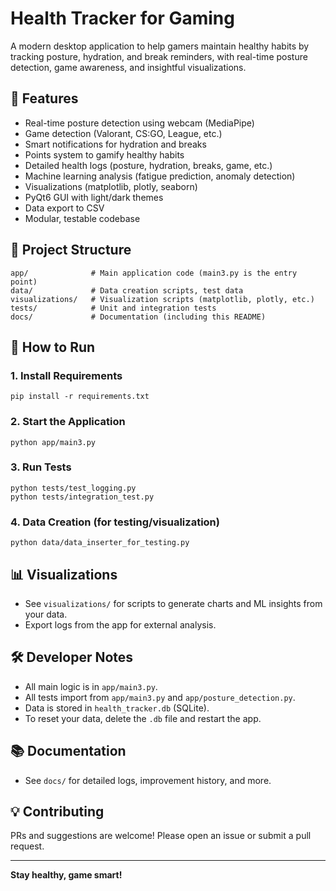 # Health Tracker for Gaming

A modern desktop application to help gamers maintain healthy habits by tracking posture, hydration, and break reminders, with real-time posture detection, game awareness, and insightful visualizations.

## 🚀 Features
- Real-time posture detection using webcam (MediaPipe)
- Game detection (Valorant, CS:GO, League, etc.)
- Smart notifications for hydration and breaks
- Points system to gamify healthy habits
- Detailed health logs (posture, hydration, breaks, game, etc.)
- Machine learning analysis (fatigue prediction, anomaly detection)
- Visualizations (matplotlib, plotly, seaborn)
- PyQt6 GUI with light/dark themes
- Data export to CSV
- Modular, testable codebase

## 📁 Project Structure
```
app/              # Main application code (main3.py is the entry point)
data/             # Data creation scripts, test data
visualizations/   # Visualization scripts (matplotlib, plotly, etc.)
tests/            # Unit and integration tests
docs/             # Documentation (including this README)
```

## 🏁 How to Run

### 1. Install Requirements
```
pip install -r requirements.txt
```

### 2. Start the Application
```
python app/main3.py
```

### 3. Run Tests
```
python tests/test_logging.py
python tests/integration_test.py
```

### 4. Data Creation (for testing/visualization)
```
python data/data_inserter_for_testing.py
```

## 📊 Visualizations
- See `visualizations/` for scripts to generate charts and ML insights from your data.
- Export logs from the app for external analysis.

## 🛠️ Developer Notes
- All main logic is in `app/main3.py`.
- All tests import from `app/main3.py` and `app/posture_detection.py`.
- Data is stored in `health_tracker.db` (SQLite).
- To reset your data, delete the `.db` file and restart the app.

## 📚 Documentation
- See `docs/` for detailed logs, improvement history, and more.

## 💡 Contributing
PRs and suggestions are welcome! Please open an issue or submit a pull request.

---
**Stay healthy, game smart!**
